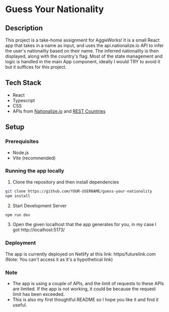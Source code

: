 # Guess Your Nationality

## Description

This project is a take-home assignment for AggieWorks! It is a small React app that takes in a name as input, and uses the api.nationalize.io API to infer the user's nationality based on their name. The inferred nationality is then displayed, along with the country's flag. Most of the state management and logic is handled in the main App component, ideally I would TRY to avoid it but it suffices for this project.

## Tech Stack

- React
- Typescript
- CSS
- APIs from [Nationalize.io](https://nationalize.io/) and [REST Countries](https://restcountries.com/)

## Setup

### Prerequisites

- Node.js
- Vite (recommended)

### Running the app locally

1. Clone the repository and then install dependencies
```sh
git clone https://github.com/YOUR-USERNAME/guess-your-nationality
npm install
```

2. Start Development Server
```sh
npm run dev
```

3. Open the given localhost that the app generates for you, in my case I got http://localhost:5173/

### Deployment
The app is currently deployed on Netlify at this link: https/futurelink.com (Note: You can't access it as it's a hypothetical link)

### Note
- The app is using a couple of APIs, and the limit of requests to these APIs are limited. If the app is not working, it could be because the request limit has been exceeded.
- This is also my first thoughtful README so I hope you like it and find it useful.


